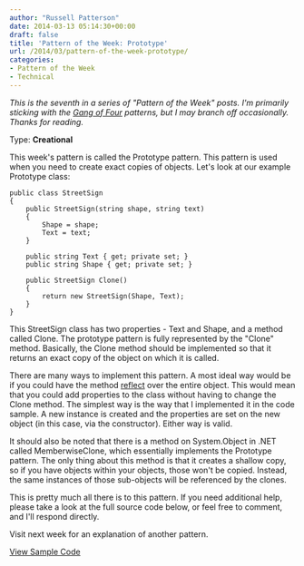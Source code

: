 ```yaml
---
author: "Russell Patterson"
date: 2014-03-13 05:14:30+00:00
draft: false
title: 'Pattern of the Week: Prototype'
url: /2014/03/pattern-of-the-week-prototype/
categories:
- Pattern of the Week
- Technical
---
```


_This is the seventh in a series of "Pattern of the Week" posts. I'm primarily sticking with the [Gang of Four](http://www.amazon.com/gp/product/B000SEIBB8/ref=as_li_qf_sp_asin_tl?ie=UTF8&camp=1789&creative=9325&creativeASIN=B000SEIBB8&linkCode=as2&tag=russepatte-20) patterns, but I may branch off occasionally. Thanks for reading._

Type: **Creational**

This week's pattern is called the Prototype pattern. This pattern is used when you need to create exact copies of objects. Let's look at our example Prototype class:
 

    
    public class StreetSign
    {
        public StreetSign(string shape, string text)
        {
            Shape = shape;
            Text = text;
        }
    
        public string Text { get; private set; }
        public string Shape { get; private set; }
    
        public StreetSign Clone()
        {
            return new StreetSign(Shape, Text);
        }
    }



This StreetSign class has two properties - Text and Shape, and a method called Clone. The prototype pattern is fully represented by the "Clone" method. Basically, the Clone method should be implemented so that it returns an exact copy of the object on which it is called. 

There are many ways to implement this pattern. A most ideal way would be if you could have the method [reflect](http://en.wikipedia.org/wiki/Reflection_(computer_programming)) over the entire object. This would mean that you could add properties to the class without having to change the Clone method. The simplest way is the way that I implemented it in the code sample. A new instance is created and the properties are set on the new object (in this case, via the constructor). Either way is valid.

It should also be noted that there is a method on System.Object in .NET called MemberwiseClone, which essentially implements the Prototype pattern. The only thing about this method is that it creates a shallow copy, so if you have objects within your objects, those won't be copied. Instead, the same instances of those sub-objects will be referenced by the clones.

This is pretty much all there is to this pattern. If you need additional help, please take a look at the full source code below, or feel free to comment, and I'll respond directly.

Visit next week for an explanation of another pattern.

[View Sample Code](https://github.com/russellwpatterson/pattern-of-the-week/)
